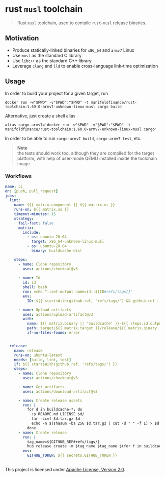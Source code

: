 # rust `musl` toolchain

> Rust `musl` toolchain, used to compile `rust-musl` release binaries.

## Motivation
* Produce statically-linked binaries for `x86_64` and `armv7` Linux
* Use `musl` as the standard C library
* Use `libc++` as the standard C++ library
* Leverage `clang` and `lld` to enable cross-language link-time optimization

## Usage

In order to build your project for a given target, run

```shell
docker run -w"$PWD" -v"$PWD":"$PWD" -t manifoldfinance/rust-toolchain:1.60.0-armv7-unknown-linux-musl cargo build
```

Alternative, just create a shell alias

```shell
alias cargo-armv7='docker run -w"$PWD" -v"$PWD":"$PWD" -t manifoldfinance/rust-toolchain:1.60.0-armv7-unknown-linux-musl cargo'
```

In order to be able to run `cargo-armv7 build`, `cargo-armv7 test`, etc.

> **Note**    
>  the tests should work too, although they are compiled for the target platform, with help of user-mode QEMU installed inside the toolchain image.

### Workflows

```yaml
name: ci
on: [push, pull_request]
jobs:
  lint:
    name: ${{ matrix.component }} ${{ matrix.os }}
    runs-on: ${{ matrix.os }}
    timeout-minutes: 15
    strategy:
      fail-fast: false
      matrix:
        include:
          - os: ubuntu-20.04
            target: x86_64-unknown-linux-musl
          - os: ubuntu-20.04
            binary: buildcache-dist

    steps:
      - name: Clone repository
        uses: actions/checkout@v3
        
      - name: Id
        id: id
        shell: bash
        run: echo "::set-output name=id::${ID#refs/tags/}"
        env:
          ID: ${{ startsWith(github.ref, 'refs/tags/') && github.ref || github.sha }}

      - name: Upload artifacts
        uses: actions/upload-artifact@v3
        with:
          name: ${{ matrix.binary || 'buildcache' }}-${{ steps.id.outputs.id }}-${{ matrix.target }}
          path: target/${{ matrix.target }}/release/${{ matrix.binary || 'buildcache' }}${{ endsWith(matrix.target, '-msvc') && '.exe' || '' }}
          if-no-files-found: error


  release:
    name: release
    runs-on: ubuntu-latest
    needs: [build, lint, test]
    if: ${{ startsWith(github.ref, 'refs/tags/') }}
    steps:
      - name: Clone repository
        uses: actions/checkout@v3

      - name: Get artifacts
        uses: actions/download-artifact@v3

      - name: Create release assets
        run: |
          for d in buildcache-*; do
            cp README.md LICENSE $d/
            tar -zcvf $d.tar.gz $d
            echo -n $(shasum -ba 256 $d.tar.gz | cut -d " " -f 1) > $d.tar.gz.sha256
          done
      - name: Create release
        run: |
          tag_name=${GITHUB_REF#refs/tags/}
          hub release create -m $tag_name $tag_name $(for f in buildcache-*.tar.gz*; do echo "-a $f"; done)
        env:
          GITHUB_TOKEN: ${{ secrets.GITHUB_TOKEN }}
          
```

This project is licensed under [Apache License, Version 2.0](LICENSE).
